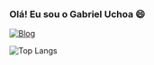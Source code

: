 ### Olá! Eu sou o Gabriel Uchoa 😄


  [![Blog](https://img.shields.io/badge/LinkedIn-0077B5?style=for-the-badge&logo=linkedin&logoColor=white)](https://www.linkedin.com/in/gabriel-uchoa-de-sousa-9911662ba)

  ![Top Langs](https://github-readme-stats.vercel.app/api/Linguagens/?username=GabrielUS19&hide_progress=true)
